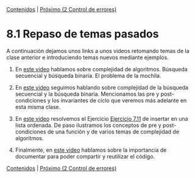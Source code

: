 [Contenidos](../Contenidos.md) \| [Próximo (2 Control de errores)](02_Excepciones.md)

# 8.1 Repaso de temas pasados

A continuación dejamos unos links a unos videos retomando temas de la clase anterior e introduciendo temas nuevos mediante ejemplos.

1. En [este video](https://youtu.be/O65J5n6yA1g) hablamos sobre complejidad de algoritmos. Búsqueda secuencial y búsqueda binaria. El problema de la mochila.

2. En [este video](https://youtu.be/Cc9bJ5ACWks) seguimos hablando sobre complejidad de la búsqueda secuencial y la búsqueda binaria. Mencionamos las pre y post-condiciones y los invariantes de ciclo que veremos más adelante en esta misma clase.

3. En [este video](https://youtu.be/uJq3_EJ6MRI) resolvemos el Ejercicio [Ejercicio 7.11](../07_Organizacion/04_BusqBinaria.md#ejercicio-711-busqueda-binaria) de insertar en una lista ordenada. De paso ilustramos los conceptos de pre y post-condiciones de una función y de varios temas de complejidad de algoritmos.

4. Finalmente, en [este video](https://youtu.be/6cCJ0RmDXSY) hablamos sobre la importancia de documentar para poder compartir y reutilizar el código.


[Contenidos](../Contenidos.md) \| [Próximo (2 Control de errores)](02_Excepciones.md)

